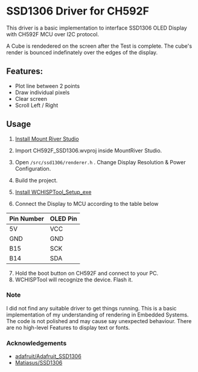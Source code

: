 
# SSD1306 Driver for CH592F
This driver is a basic implementation to interface SSD1306 OLED Display with CH592F MCU over I2C protocol.

A Cube is rendedered on the screen after the Test is complete. The cube's render is bounced indefinately over the edges of the display.
 

## Features:
- Plot line between 2 points
- Draw individual pixels
- Clear screen
- Scroll Left / Right


## Usage
1) [Install Mount River Studio](http://www.mounriver.com/download)

2) Import CH592F_SSD1306.wvproj inside MountRiver Studio.

3) Open  `/src/ssd1306/renderer.h` . Change Display Resolution & Power Configuration.

4) Build the project.
5) [Install WCHISPTool_Setup_exe](https://www.wch-ic.com/downloads/WCHISPTool_Setup_exe.html)
6) Connect the Display to MCU according to the table below

|   Pin Number  |   OLED Pin    |
| ------------- | ------------- |
|      5V       |      VCC      |
|      GND      |      GND      |
|      B15      |      SCK      |
|      B14      |      SDA      |

7) Hold the boot button on CH592F and connect to your PC.
8) WCHISPTool will recognize the device. Flash it.


### Note
I did not find any suitable driver to get things running. This is a basic implementation of my understanding of rendering in Embedded Systems. The code is not polished and may cause say unexpected behaviour.
There are no high-level Features to display text or fonts.


### Acknowledgements
 - [adafruit/Adafruit_SSD1306](https://github.com/adafruit/Adafruit_SSD1306)
 - [Matiasus/SSD1306](https://github.com/Matiasus/SSD1306)
